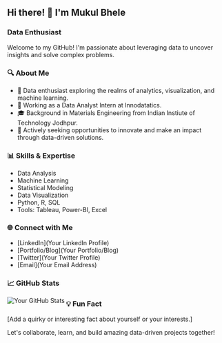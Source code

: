 ## Hi there! 👋 I'm Mukul Bhele

### Data Enthusiast

Welcome to my GitHub! I'm passionate about leveraging data to uncover insights and solve complex problems.

### 🔍 About Me
- 🌱 Data enthusiast exploring the realms of analytics, visualization, and machine learning.
- 💼 Working as a Data Analyst Intern at Innodatatics.
- 🎓 Background in Materials Engineering from Indian Instiute of Technology Jodhpur.
- 🚀 Actively seeking opportunities to innovate and make an impact through data-driven solutions.

### 📊 Skills & Expertise
- Data Analysis
- Machine Learning
- Statistical Modeling
- Data Visualization
- Python, R, SQL
- Tools: Tableau, Power-BI, Excel

### 🌐 Connect with Me
- [LinkedIn](Your LinkedIn Profile)
- [Portfolio/Blog](Your Portfolio/Blog)
- [Twitter](Your Twitter Profile)
- [Email](Your Email Address)

### 📈 GitHub Stats
<img align="left" src="https://github-readme-stats.vercel.app/api?username=mukul-bhele&show_icons=true&theme=radical" alt="Your GitHub Stats" />


### 💡 Fun Fact
[Add a quirky or interesting fact about yourself or your interests.]

Let's collaborate, learn, and build amazing data-driven projects together!
